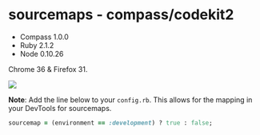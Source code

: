 sourcemaps - compass/codekit2
==========

- Compass 1.0.0
- Ruby 2.1.2
- Node 0.10.26

Chrome 36 & Firefox 31.

![](https://dl.dropboxusercontent.com/u/41114960/github/sourcemaps/compass-codekit.png)

**Note**: Add the line below to your ``config.rb``. This allows for the mapping in your DevTools for sourcemaps.

```ruby
sourcemap = (environment == :development) ? true : false;
```
